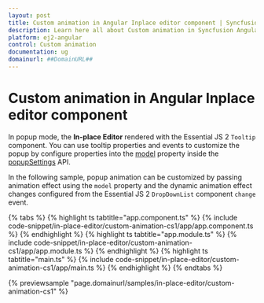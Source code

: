 ```yaml
---
layout: post
title: Custom animation in Angular Inplace editor component | Syncfusion
description: Learn here all about Custom animation in Syncfusion Angular Inplace editor component of Syncfusion Essential JS 2 and more.
platform: ej2-angular
control: Custom animation 
documentation: ug
domainurl: ##DomainURL##
---
```


# Custom animation in Angular Inplace editor component

In popup mode, the **In-place Editor** rendered with the Essential JS 2 `Tooltip` component. You can use tooltip properties and events to customize the popup by configure properties into the [model](https://ej2.syncfusion.com/angular/documentation/api/inplace-editor/popupSettings/#model) property inside the [popupSettings](https://ej2.syncfusion.com/angular/documentation/api/inplace-editor/popupSettings/) API.

In the following sample, popup animation can be customized by passing animation effect using the `model` property and the dynamic animation effect changes configured from the Essential JS 2 `DropDownList` component `change` event.

{% tabs %}
{% highlight ts tabtitle="app.component.ts" %}
{% include code-snippet/in-place-editor/custom-animation-cs1/app/app.component.ts %}
{% endhighlight %}
{% highlight ts tabtitle="app.module.ts" %}
{% include code-snippet/in-place-editor/custom-animation-cs1/app/app.module.ts %}
{% endhighlight %}
{% highlight ts tabtitle="main.ts" %}
{% include code-snippet/in-place-editor/custom-animation-cs1/app/main.ts %}
{% endhighlight %}
{% endtabs %}
  
{% previewsample "page.domainurl/samples/in-place-editor/custom-animation-cs1" %}
